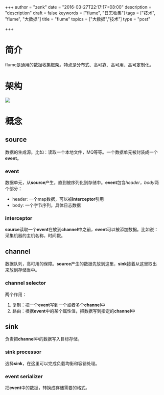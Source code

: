 +++
author = "zenk"
date = "2016-03-27T22:17:17+08:00"
description = "description"
draft = false
keywords = ["flume", "日志收集"]
tags = ["技术", "flume", "大数据"]
title = "flume"
topics = ["大数据","技术"]
type = "post"

+++
# 简介

flume是通用的数据收集框架。特点是分布式、高可靠、高可用、高可定制化。

# 架构

![](/imgs/flume.dot.png)

# 概念

## source

数据的生成源。比如：读取一个本地文件，MQ等等。一个数据单元被封装成一个**event**。

### event

数据单元，从**source**产生，直到被序列化到存储中。**event**包含*header*，*body*两个部分：

* header: 一个map数据，可以被**interceptor**引用
* body: 一个字节序列，具体日志数据

### interceptor

**source**读取一个**event**在放到**channel**中之前，**event**可以被添加数据。比如说：采集机器的主机名称，时间戳。

## channel

数据队列，高可用的保障。**source**产生的数据先放到这里，**sink**接着从这里取出来放到存储当中。

### channel selector

两个作用：

1. 复制：把一个**event**写到一个或者多个**channel**中
2. 路由：根据**event**中的某个属性值，把数据写到指定的**channel**中

## sink

负责把**channel**中的数据写入目标存储。

### sink processor

选择**sink**，在这里可以完成负载均衡和容错处理。

### event serializer

把**event**中的数据，转换成存储需要的格式。